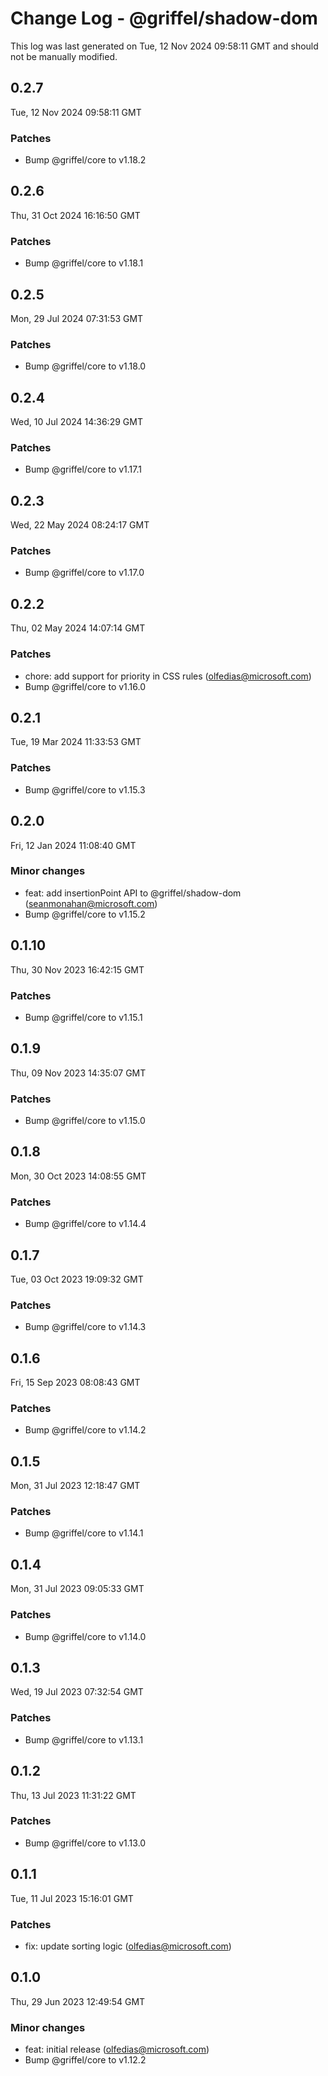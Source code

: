 # Change Log - @griffel/shadow-dom

This log was last generated on Tue, 12 Nov 2024 09:58:11 GMT and should not be manually modified.

<!-- Start content -->

## 0.2.7

Tue, 12 Nov 2024 09:58:11 GMT

### Patches

- Bump @griffel/core to v1.18.2

## 0.2.6

Thu, 31 Oct 2024 16:16:50 GMT

### Patches

- Bump @griffel/core to v1.18.1

## 0.2.5

Mon, 29 Jul 2024 07:31:53 GMT

### Patches

- Bump @griffel/core to v1.18.0

## 0.2.4

Wed, 10 Jul 2024 14:36:29 GMT

### Patches

- Bump @griffel/core to v1.17.1

## 0.2.3

Wed, 22 May 2024 08:24:17 GMT

### Patches

- Bump @griffel/core to v1.17.0

## 0.2.2

Thu, 02 May 2024 14:07:14 GMT

### Patches

- chore: add support for priority in CSS rules (olfedias@microsoft.com)
- Bump @griffel/core to v1.16.0

## 0.2.1

Tue, 19 Mar 2024 11:33:53 GMT

### Patches

- Bump @griffel/core to v1.15.3

## 0.2.0

Fri, 12 Jan 2024 11:08:40 GMT

### Minor changes

- feat: add insertionPoint API to @griffel/shadow-dom (seanmonahan@microsoft.com)
- Bump @griffel/core to v1.15.2

## 0.1.10

Thu, 30 Nov 2023 16:42:15 GMT

### Patches

- Bump @griffel/core to v1.15.1

## 0.1.9

Thu, 09 Nov 2023 14:35:07 GMT

### Patches

- Bump @griffel/core to v1.15.0

## 0.1.8

Mon, 30 Oct 2023 14:08:55 GMT

### Patches

- Bump @griffel/core to v1.14.4

## 0.1.7

Tue, 03 Oct 2023 19:09:32 GMT

### Patches

- Bump @griffel/core to v1.14.3

## 0.1.6

Fri, 15 Sep 2023 08:08:43 GMT

### Patches

- Bump @griffel/core to v1.14.2

## 0.1.5

Mon, 31 Jul 2023 12:18:47 GMT

### Patches

- Bump @griffel/core to v1.14.1

## 0.1.4

Mon, 31 Jul 2023 09:05:33 GMT

### Patches

- Bump @griffel/core to v1.14.0

## 0.1.3

Wed, 19 Jul 2023 07:32:54 GMT

### Patches

- Bump @griffel/core to v1.13.1

## 0.1.2

Thu, 13 Jul 2023 11:31:22 GMT

### Patches

- Bump @griffel/core to v1.13.0

## 0.1.1

Tue, 11 Jul 2023 15:16:01 GMT

### Patches

- fix: update sorting logic (olfedias@microsoft.com)

## 0.1.0

Thu, 29 Jun 2023 12:49:54 GMT

### Minor changes

- feat: initial release (olfedias@microsoft.com)
- Bump @griffel/core to v1.12.2
